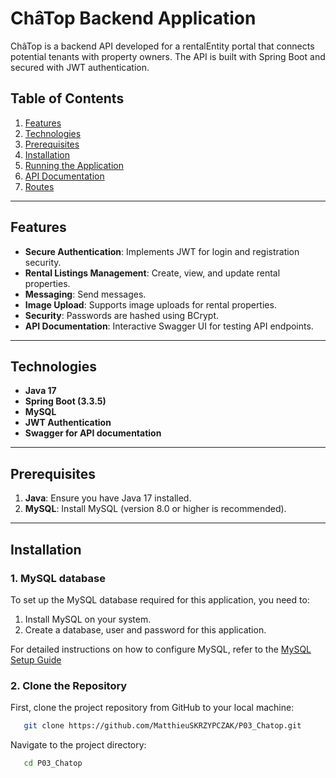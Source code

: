 # ChâTop Backend Application

ChâTop is a backend API developed for a rentalEntity portal that connects potential tenants with property owners. The API is built with Spring Boot and secured with JWT authentication.

## Table of Contents

1. [Features](#features)
2. [Technologies](#technologies)
3. [Prerequisites](#prerequisites)
4. [Installation](#installation)
5. [Running the Application](#running-the-application)
6. [API Documentation](#api-documentation)
7. [Routes](#routes)

---

## Features

- **Secure Authentication**: Implements JWT for login and registration security.
- **Rental Listings Management**: Create, view, and update rental properties.
- **Messaging**: Send messages.
- **Image Upload**: Supports image uploads for rental properties.
- **Security**: Passwords are hashed using BCrypt.
- **API Documentation**: Interactive Swagger UI for testing API endpoints.

---

## Technologies

- **Java 17**
- **Spring Boot (3.3.5)**
- **MySQL**
- **JWT Authentication**
- **Swagger for API documentation**

---

## Prerequisites

1. **Java**: Ensure you have Java 17 installed.
2. **MySQL**: Install MySQL (version 8.0 or higher is recommended).

---

## Installation

### 1. MySQL database

To set up the MySQL database required for this application, you need to:
1. Install MySQL on your system.
2. Create a database, user and password for this application.

For detailed instructions on how to configure MySQL, refer to the [MySQL Setup Guide](MYSQLREADME.md)

### 2. Clone the Repository

First, clone the project repository from GitHub to your local machine:

```bash 
   git clone https://github.com/MatthieuSKRZYPCZAK/P03_Chatop.git
```

Navigate to the project directory:

```bash
   cd P03_Chatop
```
